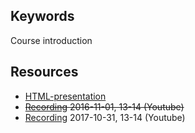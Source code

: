 ## Keywords
Course introduction

## Resources
- [HTML-presentation](https://rawgit.com/1dv022/syllabus/master/lectures/00/index.html#/)
- ~~[Recording](https://youtu.be/WhokAMMWFoA) 2016-11-01, 13-14 (Youtube)~~
- [Recording](https://youtu.be/xSnCqwnkIHc) 2017-10-31, 13-14 (Youtube)
